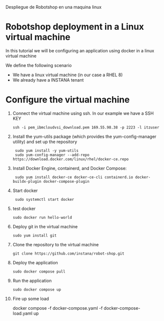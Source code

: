 Despliegue de Robotshop en una maquina linux


# Robotshop deployment in a Linux virtual machine

In this tutorial we will be configuring an application using docker in a linux virtual machine

We define the following scenario
- We have a linux virtual machine (in our case a RHEL 8)
- We already have a INSTANA tenant

Configure the virtual machine
=

1. Connect the virtual machine using ssh. In our example we have a SSH KEY

       ssh -i pem_ibmcloudvsi_download.pem 169.55.98.38 -p 2223 -l itzuser
   
2. Install the yum-utils package (which provides the yum-config-manager utility) and set up the repository

        sudo yum install -y yum-utils
        sudo yum-config-manager --add-repo https://download.docker.com/linux/rhel/docker-ce.repo

   
3. Install Docker Engine, containerd, and Docker Compose:

        sudo yum install docker-ce docker-ce-cli containerd.io docker-buildx-plugin docker-compose-plugin
   
4. Start docker

        sudo systemctl start docker

5. test docker

       sudo docker run hello-world

6. Deploy git in the virtual machine

       sudo yum install git

7. Clone the repository to the virtual machine

       git clone https://github.com/instana/robot-shop.git

8. Deploy the application

       sudo docker compose pull

9. Run the application

       sudo docker compose up

10. Fire up some load

       docker compose -f docker-compose.yaml -f docker-compose-load.yaml up
